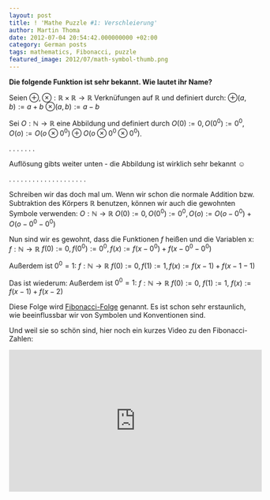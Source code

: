 ```yaml
---
layout: post
title: ! 'Mathe Puzzle #1: Verschleierung'
author: Martin Thoma
date: 2012-07-04 20:54:42.000000000 +02:00
category: German posts
tags: mathematics, Fibonacci, puzzle
featured_image: 2012/07/math-symbol-thumb.png
---
```

<strong>Die folgende Funktion ist sehr bekannt. Wie lautet ihr Name?</strong>

Seien $\oplus, \otimes: \mathbb{R} \times \mathbb{R} \rightarrow \mathbb{R}$ Verkn&uuml;fungen auf $\mathbb{R}$ und definiert durch:
$\oplus(a, b) := a + b$
$\otimes(a, b) := a - b$

Sei $O:\mathbb{N} \rightarrow \mathbb{R}$ eine Abbildung und definiert durch 
$O(0) := 0, O(0^0) := 0^0, O(o) := O(o \otimes 0^0) \oplus O(o \otimes 0^0 \otimes 0^0)$.

.
.
.
.
.
.
.

Aufl&ouml;sung gibts weiter unten - die Abbildung ist wirklich sehr bekannt ☺

.
.
.
.
.
.
.
.
.
.
.
.
.
.
.
.
.
.
.
.

Schreiben wir das doch mal um. Wenn wir schon die normale Addition bzw. Subtraktion des K&ouml;rpers $\mathbb{R}$ benutzen, k&ouml;nnen wir auch die gewohnten Symbole verwenden:
$O:\mathbb{N} \rightarrow \mathbb{R}$
$O(0) := 0, O(0^0) := 0^0, O(o) := O(o - 0^0) + O(o - 0^0 - 0^0)$

Nun sind wir es gewohnt, dass die Funktionen $f$ hei&szlig;en und die Variablen x:
$f:\mathbb{N} \rightarrow \mathbb{R}$
$f(0) := 0, f(0^0) := 0^0, f(x) := f(x - 0^0) + f(x - 0^0 - 0^0)$

Au&szlig;erdem ist $0^0 = 1$:
$f:\mathbb{N} \rightarrow \mathbb{R}$
$f(0) := 0, f(1) := 1, f(x) := f(x - 1) + f(x - 1 - 1)$

Das ist wiederum:
Au&szlig;erdem ist $0^0 = 1$:
$f:\mathbb{N} \rightarrow \mathbb{R}$
$f(0) := 0$, 
$f(1) := 1$, 
$f(x) := f(x - 1) + f(x - 2)$

Diese Folge wird <a href="http://de.wikipedia.org/wiki/Fibonacci-Folge">Fibonacci-Folge</a> genannt. Es ist schon sehr erstaunlich, wie beeinflussbar wir von Symbolen und Konventionen sind.

Und weil sie so sch&ouml;n sind, hier noch ein kurzes Video zu den Fibonacci-Zahlen:
<iframe width="512" height="288" src="http://www.youtube.com/embed/kkGeOWYOFoA" frameborder="0" allowfullscreen></iframe>
